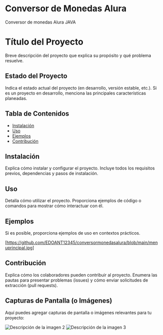 # Conversor de Monedas Alura
Conversor de monedas Alura JAVA

# Título del Proyecto

Breve descripción del proyecto que explica su propósito y qué problema resuelve.

## Estado del Proyecto

Indica el estado actual del proyecto (en desarrollo, versión estable, etc.).
Si es un proyecto en desarrollo, menciona las principales características planeadas.

## Tabla de Contenidos

- [Instalación](#instalación)
- [Uso](#uso)
- [Ejemplos](#ejemplos)
- [Contribución](#contribución)


## Instalación

Explica cómo instalar y configurar el proyecto. Incluye todos los requisitos previos, dependencias y pasos de instalación.

## Uso

Detalla cómo utilizar el proyecto. Proporciona ejemplos de código o comandos para mostrar cómo interactuar con él.

## Ejemplos

Si es posible, proporciona ejemplos de uso en contextos prácticos.

[https://github.com/EDOANT12345/conversormonedasalura/blob/main/menuprincipal.jpg]

## Contribución

Explica cómo los colaboradores pueden contribuir al proyecto.
Enumera las pautas para presentar problemas (issues) y cómo enviar solicitudes de extracción (pull requests).



## Capturas de Pantalla (o Imágenes)

Aquí puedes agregar capturas de pantalla o imágenes relevantes para tu proyecto:


![Descripción de la imagen 2](ruta/a/imagen2.jpg)
![Descripción de la imagen 3](ruta/a/imagen3.jpg)



